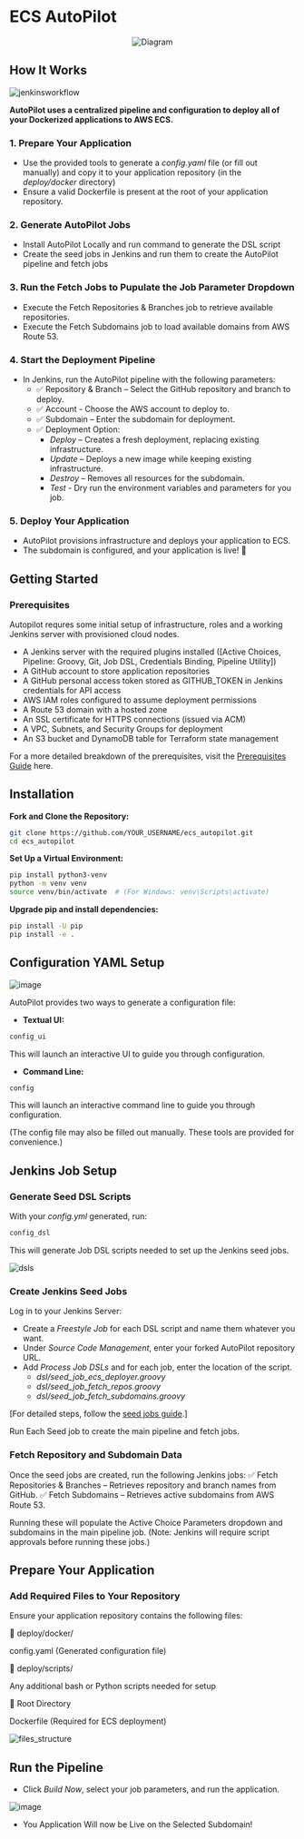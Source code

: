 # ECS AutoPilot
<p align="center">
  <img src="https://s3.us-east-1.amazonaws.com/www.digitalsteve.net/aplogo.png" alt="Diagram">
</p>


## **How It Works**

![jenkinsworkflow](https://github.com/user-attachments/assets/84bb86c1-c375-463f-b005-839aa72d2ad6)

**AutoPilot uses a centralized pipeline and configuration to deploy all of your Dockerized applications to AWS ECS.**

### 1. Prepare Your Application
- Use the provided tools to generate a *config.yaml* file (or fill out manually) and copy it to your application repository (in the *deploy/docker* directory)
- Ensure a valid Dockerfile is present at the root of your application repository.

### 2. Generate AutoPilot Jobs
- Install AutoPilot Locally and run command to generate the DSL script
- Create the seed jobs in Jenkins and run them to create the AutoPilot pipeline and fetch jobs

### 3. Run the Fetch Jobs to Pupulate the Job Parameter Dropdown
- Execute the Fetch Repositories & Branches job to retrieve available repositories.
- Execute the Fetch Subdomains job to load available domains from AWS Route 53.

### 4. Start the Deployment Pipeline
- In Jenkins, run the AutoPilot pipeline with the following parameters:
  - ✅ Repository & Branch – Select the GitHub repository and branch to deploy.
  - ✅ Account - Choose the AWS account to deploy to.
  - ✅ Subdomain – Enter the subdomain for deployment.
  - ✅ Deployment Option:
    - *Deploy* – Creates a fresh deployment, replacing existing infrastructure.
    - *Update* – Deploys a new image while keeping existing infrastructure.
    - *Destroy* – Removes all resources for the subdomain.
    - *Test* - Dry run the environment variables and parameters for you job.

### 5. Deploy Your Application
- AutoPilot provisions infrastructure and deploys your application to ECS.
- The subdomain is configured, and your application is live! 🚀

## Getting Started
### **Prerequisites**

Autopilot requres some initial setup of infrastructure, roles and a working Jenkins server with provisioned cloud nodes. 
- A Jenkins server with the required plugins installed ([Active Choices, Pipeline: Groovy, Git, Job DSL, Credentials Binding, Pipeline Utility])
- A GitHub account to store application repositories
- A GitHub personal access token stored as GITHUB_TOKEN in Jenkins credentials for API access
- AWS IAM roles configured to assume deployment permissions
- A Route 53 domain with a hosted zone
- An SSL certificate for HTTPS connections (issued via ACM)
- A VPC, Subnets, and Security Groups for deployment
- An S3 bucket and DynamoDB table for Terraform state management

For a more detailed breakdown of the prerequisites, visit the [Prerequisites Guide](https://digitalsteve.net/projects/jenkins-ecs?tab=Prerequisites) here.



## Installation
**Fork and Clone the Repository:**
```sh
git clone https://github.com/YOUR_USERNAME/ecs_autopilot.git
cd ecs_autopilot
```

**Set Up a Virtual Environment:**
```sh
pip install python3-venv
python -m venv venv
source venv/bin/activate  # (For Windows: venv\Scripts\activate)
```

**Upgrade pip and install dependencies:**
```sh
pip install -U pip
pip install -e .
```

## Configuration YAML Setup
![image](https://github.com/user-attachments/assets/e6a94e46-819f-46ce-abb7-a982d45725f9)

AutoPilot provides two ways to generate a configuration file:

- **Textual UI:**
```sh
config_ui
```
  This will launch an interactive UI to guide you through configuration.

- **Command Line:**
```sh
config
```
  This will launch an interactive command line to guide you through configuration.

(The config file may also be filled out manually. These tools are provided for convenience.)


## Jenkins Job Setup
### Generate Seed DSL Scripts
With your *config.yml* generated, run:
```sh
config_dsl
```
This will generate Job DSL scripts needed to set up the Jenkins seed jobs.

![dsls](https://github.com/user-attachments/assets/3f5f797b-cf03-4994-8402-1138f7963adc)


### Create Jenkins Seed Jobs
Log in to your Jenkins Server:
- Create a *Freestyle Job* for each DSL script and name them whatever you want.
- Under *Source Code Management*, enter your forked AutoPilot repository URL.
- Add *Process Job DSLs* and for each job, enter the location of the script.
  - *dsl/seed_job_ecs_deployer.groovy*
  - *dsl/seed_job_fetch_repos.groovy*
  - *dsl/seed_job_fetch_subdomains.groovy*

[For detailed steps, follow the [seed jobs guide](https://digitalsteve.net/projects/jenkins-ecs?tab=Seed%20Jobs).]

Run Each Seed job to create the main pipeline and fetch jobs.


### Fetch Repository and Subdomain Data
Once the seed jobs are created, run the following Jenkins jobs:
✅ Fetch Repositories & Branches – Retrieves repository and branch names from GitHub.
✅ Fetch Subdomains – Retrieves active subdomains from AWS Route 53.

Running these will populate the Active Choice Parameters dropdown and subdomains in the main pipeline job.
(Note: Jenkins will require script approvals before running these jobs.)


## Prepare Your Application
### Add Required Files to Your Repository

Ensure your application repository contains the following files:

📂 deploy/docker/

config.yaml (Generated configuration file)

📂 deploy/scripts/

Any additional bash or Python scripts needed for setup

📂 Root Directory

Dockerfile (Required for ECS deployment)

![files_structure](https://github.com/user-attachments/assets/fa1ad6fe-c022-4261-b937-8fbb0085a0cf)

## Run the Pipeline

- Click *Build Now*, select your job parameters, and run the application.

![image](https://github.com/user-attachments/assets/7fe61ac4-f935-47e8-9c33-b4d85d6548c7)

- You Application Will now be Live on the Selected Subdomain! 
